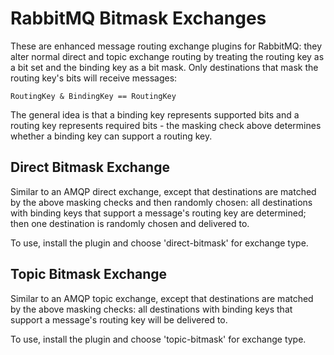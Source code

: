 # RabbitMQ Bitmask Exchanges

These are enhanced message routing exchange plugins for RabbitMQ: they
alter normal direct and topic exchange routing by treating the routing
key as a bit set and the binding key as a bit mask. Only destinations
that mask the routing key's bits will receive messages:

    RoutingKey & BindingKey == RoutingKey

The general idea is that a binding key represents supported bits and a
routing key represents required bits - the masking check above
determines whether a binding key can support a routing key.

## Direct Bitmask Exchange

Similar to an AMQP direct exchange, except that destinations are
matched by the above masking checks and then randomly chosen: all
destinations with binding keys that support a message's routing key
are determined; then one destination is randomly chosen and delivered
to.

To use, install the plugin and choose 'direct-bitmask' for exchange
type.

## Topic Bitmask Exchange

Similar to an AMQP topic exchange, except that destinations are
matched by the above masking checks: all destinations with binding
keys that support a message's routing key will be delivered to.

To use, install the plugin and choose 'topic-bitmask' for exchange
type.


